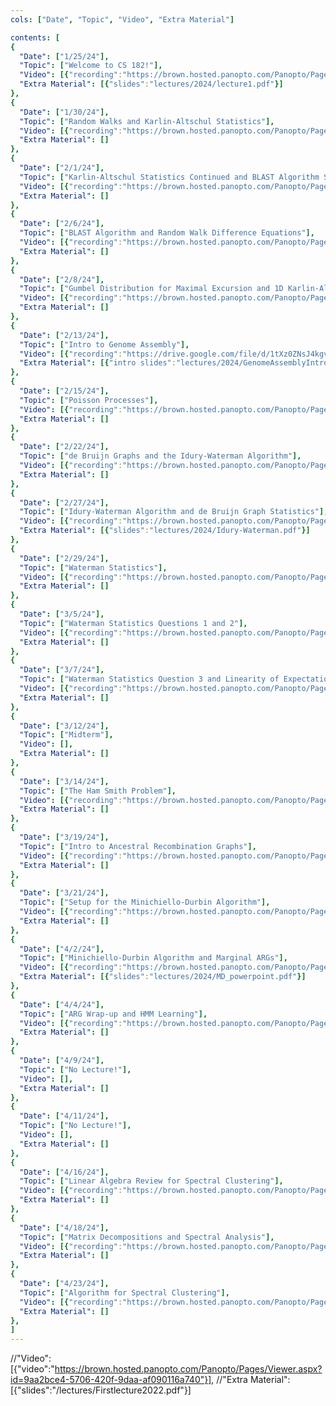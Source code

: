 ```yaml
---
cols: ["Date", "Topic", "Video", "Extra Material"]

contents: [
{
  "Date": ["1/25/24"],
  "Topic": ["Welcome to CS 182!"],
  "Video": [{"recording":"https://brown.hosted.panopto.com/Panopto/Pages/Viewer.aspx?id=39305c18-b82b-4c88-a5ae-b0fc01269869"}],
  "Extra Material": [{"slides":"lectures/2024/lecture1.pdf"}]
},
{
  "Date": ["1/30/24"],
  "Topic": ["Random Walks and Karlin-Altschul Statistics"],
  "Video": [{"recording":"https://brown.hosted.panopto.com/Panopto/Pages/Viewer.aspx?id=230c9c9f-3ace-40e7-8eef-b0fc012698c1"}],
  "Extra Material": []
},
{
  "Date": ["2/1/24"],
  "Topic": ["Karlin-Altschul Statistics Continued and BLAST Algorithm Seeding"],
  "Video": [{"recording":"https://brown.hosted.panopto.com/Panopto/Pages/Viewer.aspx?id=669c6eb9-7d58-4072-a180-b0fc012698d9"}],
  "Extra Material": []
},
{
  "Date": ["2/6/24"],
  "Topic": ["BLAST Algorithm and Random Walk Difference Equations"],
  "Video": [{"recording":"https://brown.hosted.panopto.com/Panopto/Pages/Viewer.aspx?id=0e255066-75eb-49db-b539-b0fc012698ec"}],
  "Extra Material": []
},
{
  "Date": ["2/8/24"],
  "Topic": ["Gumbel Distribution for Maximal Excursion and 1D Karlin-Altschul Statistics"],
  "Video": [{"recording":"https://brown.hosted.panopto.com/Panopto/Pages/Viewer.aspx?id=69e07a8b-0e41-413b-b1f4-b0fc01269904"}],
  "Extra Material": []
},
{
  "Date": ["2/13/24"],
  "Topic": ["Intro to Genome Assembly"],
  "Video": [{"recording":"https://drive.google.com/file/d/1tXz0ZNsJ4kgvSObOVQP-vNs4M646PfJs/view?usp=drive_web"}],
  "Extra Material": [{"intro slides":"lectures/2024/GenomeAssemblyIntro.ppt"}, {"theory and practice slides":"lectures/2024/GenomeAssemblyTheoryPractice.ppt"}, {"Venter et al., 2001":"resources/ch2/Venter_2001.pdf"}]
},
{
  "Date": ["2/15/24"],
  "Topic": ["Poisson Processes"],
  "Video": [{"recording":"https://brown.hosted.panopto.com/Panopto/Pages/Viewer.aspx?id=1932e857-5333-417e-ac64-b0fc0126992f"}],
  "Extra Material": []
},
{
  "Date": ["2/22/24"],
  "Topic": ["de Bruijn Graphs and the Idury-Waterman Algorithm"],
  "Video": [{"recording":"https://brown.hosted.panopto.com/Panopto/Pages/Viewer.aspx?id=445eca85-38b9-4428-b27b-b0fc0126995f"}],
  "Extra Material": []
},
{
  "Date": ["2/27/24"],
  "Topic": ["Idury-Waterman Algorithm and de Bruijn Graph Statistics"],
  "Video": [{"recording":"https://brown.hosted.panopto.com/Panopto/Pages/Viewer.aspx?id=92539317-1f6b-423f-a8bf-b0fc01269977"}],
  "Extra Material": [{"slides":"lectures/2024/Idury-Waterman.pdf"}]
},
{
  "Date": ["2/29/24"],
  "Topic": ["Waterman Statistics"],
  "Video": [{"recording":"https://brown.hosted.panopto.com/Panopto/Pages/Viewer.aspx?id=7ff16aad-9d7c-4957-bce9-b0fc0126998f"}],
  "Extra Material": []
},
{
  "Date": ["3/5/24"],
  "Topic": ["Waterman Statistics Questions 1 and 2"],
  "Video": [{"recording":"https://brown.hosted.panopto.com/Panopto/Pages/Viewer.aspx?id=a1d35f63-c9d6-4e26-a7a5-b0fc012699a7"}],
  "Extra Material": []
},
{
  "Date": ["3/7/24"],
  "Topic": ["Waterman Statistics Question 3 and Linearity of Expectation"],
  "Video": [{"recording":"https://brown.hosted.panopto.com/Panopto/Pages/Viewer.aspx?id=803a519a-d9c8-44a4-a363-b0fc012699c4"}],
  "Extra Material": []
},
{
  "Date": ["3/12/24"],
  "Topic": ["Midterm"],
  "Video": [],
  "Extra Material": []
},
{
  "Date": ["3/14/24"],
  "Topic": ["The Ham Smith Problem"],
  "Video": [{"recording":"https://brown.hosted.panopto.com/Panopto/Pages/Viewer.aspx?id=2a6964bc-2ee8-4a91-ad14-b0fc012699f7"}],
  "Extra Material": []
},
{
  "Date": ["3/19/24"],
  "Topic": ["Intro to Ancestral Recombination Graphs"],
  "Video": [{"recording":"https://brown.hosted.panopto.com/Panopto/Pages/Viewer.aspx?id=29f3a9dd-9159-4fa2-afc0-b0fc01269a0f"}],
  "Extra Material": []
},
{
  "Date": ["3/21/24"],
  "Topic": ["Setup for the Minichiello-Durbin Algorithm"],
  "Video": [{"recording":"https://brown.hosted.panopto.com/Panopto/Pages/Viewer.aspx?id=970dff92-0940-4369-abe8-b0fc01269a3d"}],
  "Extra Material": []
},
{
  "Date": ["4/2/24"],
  "Topic": ["Minichiello-Durbin Algorithm and Marginal ARGs"],
  "Video": [{"recording":"https://brown.hosted.panopto.com/Panopto/Pages/Viewer.aspx?id=7f49da72-4b0e-4927-9802-b0fc01269a8e"}],
  "Extra Material": [{"slides":"lectures/2024/MD_powerpoint.pdf"}]
},
{
  "Date": ["4/4/24"],
  "Topic": ["ARG Wrap-up and HMM Learning"],
  "Video": [{"recording":"https://brown.hosted.panopto.com/Panopto/Pages/Viewer.aspx?id=a4995cae-b19a-4e4a-a0b2-b0fc01269aa7"}],
  "Extra Material": []
},
{
  "Date": ["4/9/24"],
  "Topic": ["No Lecture!"],
  "Video": [],
  "Extra Material": []
},
{
  "Date": ["4/11/24"],
  "Topic": ["No Lecture!"],
  "Video": [],
  "Extra Material": []
},
{
  "Date": ["4/16/24"],
  "Topic": ["Linear Algebra Review for Spectral Clustering"],
  "Video": [{"recording":"https://brown.hosted.panopto.com/Panopto/Pages/Viewer.aspx?id=13943aad-fed1-43c7-9a02-b0fc01269b01"}],
  "Extra Material": []
},
{
  "Date": ["4/18/24"],
  "Topic": ["Matrix Decompositions and Spectral Analysis"],
  "Video": [{"recording":"https://brown.hosted.panopto.com/Panopto/Pages/Viewer.aspx?id=70fecd33-268a-4e76-b7b9-b0fc01269b1d"}],
  "Extra Material": []
},
{
  "Date": ["4/23/24"],
  "Topic": ["Algorithm for Spectral Clustering"],
  "Video": [{"recording":"https://brown.hosted.panopto.com/Panopto/Pages/Viewer.aspx?id=cd1128a1-f9ed-4e09-9a0f-b0fc01269b35"}],
  "Extra Material": []
},
]
---
```


//"Video": [{"video":"https://brown.hosted.panopto.com/Panopto/Pages/Viewer.aspx?id=9aa2bce4-5706-420f-9daa-af090116a740"}],
//"Extra Material": [{"slides":"/lectures/Firstlecture2022.pdf"}]

